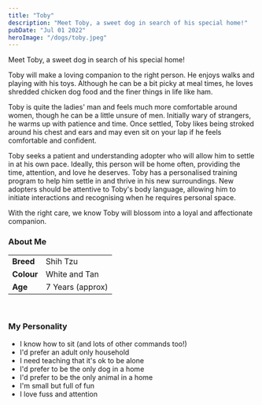 ```yaml
---
title: "Toby"
description: "Meet Toby, a sweet dog in search of his special home!"
pubDate: "Jul 01 2022"
heroImage: "/dogs/toby.jpeg"
---
```


Meet Toby, a sweet dog in search of his special home!


Toby will make a loving companion to the right person. He enjoys walks and playing with his toys. Although he can be a bit picky at meal times, he loves shredded chicken dog food and the finer things in life like ham.


Toby is quite the ladies' man and feels much more comfortable around women, though he can be a little unsure of men. Initially wary of strangers, he warms up with patience and time. Once settled, Toby likes being stroked around his chest and ears and may even sit on your lap if he feels comfortable and confident.


Toby seeks a patient and understanding adopter who will allow him to settle in at his own pace. Ideally, this person will be home often, providing the time, attention, and love he deserves. Toby has a personalised training program to help him settle in and thrive in his new surroundings. New adopters should be attentive to Toby's body language, allowing him to initiate interactions and recognising when he requires personal space.


With the right care, we know Toby will blossom into a loyal and affectionate companion.

### About Me

|    |  |
| --------- | ------ |
| **Breed**   | Shih Tzu |
| **Colour**   | White and Tan |
| **Age**   | 7 Years (approx) |

<br>


### My Personality
<ul>
  <li>I know how to sit (and lots of other commands too!)</li>
 <li>I'd prefer an adult only household</li>
 <li>I need teaching that it's ok to be alone</li>
 <li>I'd prefer to be the only dog in a home</li>
 <li>I'd prefer to be the only animal in a home</li>
 <li>I'm small but full of fun</li>
 <li>I love fuss and attention</li>
</ul>